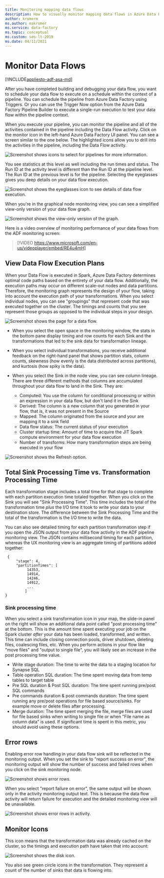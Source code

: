 ```yaml
---
title: Monitoring mapping data flows
description: How to visually monitor mapping data flows in Azure Data Factory
author: kromerm
ms.author: makromer
ms.service: data-factory
ms.topic: conceptual
ms.custom: seo-lt-2019
ms.date: 04/11/2021
---
```


# Monitor Data Flows

[!INCLUDE[appliesto-adf-asa-md](includes/appliesto-adf-asa-md.md)]

After you have completed building and debugging your data flow, you want to schedule your data flow to execute on a schedule within the context of a pipeline. You can schedule the pipeline from Azure Data Factory using Triggers. Or you can use the Trigger Now option from the Azure Data Factory Pipeline Builder to execute a single-run execution to test your data flow within the pipeline context.

When you execute your pipeline, you can monitor the pipeline and all of the activities contained in the pipeline including the Data Flow activity. Click on the monitor icon in the left-hand Azure Data Factory UI panel. You can see a screen similar to the one below. The highlighted icons allow you to drill into the activities in the pipeline, including the Data Flow activity.

![Screenshot shows icons to select for pipelines for more information.](media/data-flow/mon001.png "Data Flow Monitoring")

You see statistics at this level as well including the run times and status. The Run ID at the activity level is different than the Run ID at the pipeline level. The Run ID at the previous level is for the pipeline. Selecting the eyeglasses gives you deep details on your data flow execution.

![Screenshot shows the eyeglasses icon to see details of data flow execution.](media/data-flow/monitoring-details.png "Data Flow Monitoring")

When you're in the graphical node monitoring view, you can see a simplified view-only version of your data flow graph.

![Screenshot shows the view-only version of the graph.](media/data-flow/mon003.png "Data Flow Monitoring")

Here is a video overview of monitoring performance of your data flows from the ADF monitoring screen:

> [!VIDEO https://www.microsoft.com/en-us/videoplayer/embed/RE4u4mH]

## View Data Flow Execution Plans

When your Data Flow is executed in Spark, Azure Data Factory determines optimal code paths based on the entirety of your data flow. Additionally, the execution paths may occur on different scale-out nodes and data partitions. Therefore, the monitoring graph represents the design of your flow, taking into account the execution path of your transformations. When you select individual nodes, you can see "groupings" that represent code that was executed together on the cluster. The timings and counts that you see represent those groups as opposed to the individual steps in your design.

![Screenshot shows the page for a data flow.](media/data-flow/mon004.png "Data Flow Monitoring")

* When you select the open space in the monitoring window, the stats in the bottom pane display timing and row counts for each Sink and the transformations that led to the sink data for transformation lineage.

* When you select individual transformations, you receive additional feedback on the right-hand panel that shows partition stats, column counts, skewness (how evenly is the data distributed across partitions), and kurtosis (how spiky is the data).

* When you select the Sink in the node view, you can see column lineage. There are three different methods that columns are accumulated throughout your data flow to land in the Sink. They are:

  * Computed: You use the column for conditional processing or within an expression in your data flow, but don't land it in the Sink
  * Derived: The column is a new column that you generated in your flow, that is, it was not present in the Source
  * Mapped: The column originated from the source and your are mapping it to a sink field
  * Data flow status: The current status of your execution
  * Cluster startup time: Amount of time to acquire the JIT Spark compute environment for your data flow execution
  * Number of transforms: How many transformation steps are being executed in your flow
  
![Screenshot shows the Refresh option.](media/data-flow/monitornew.png "Data Flow Monitoring New")

## Total Sink Processing Time vs. Transformation Processing Time

Each transformation stage includes a total time for that stage to complete with each partition execution time totaled together. When you click on the Sink you will see "Sink Processing Time". This time includes the total of the transformation time *plus* the I/O time it took to write your data to your destination store. The difference between the Sink Processing Time and the total of the transformation is the I/O time to write the data.

You can also see detailed timing for each partition transformation step if you open the JSON output from your data flow activity in the ADF pipeline monitoring view. The JSON contains millisecond timing for each partition, whereas the UX monitoring view is an aggregate timing of partitions added together:

```
 {
     "stage": 4,
     "partitionTimes": [
          14353,
          14914,
          14246,
          14912,
          ...
         ]
}
```

### Sink processing time

When you select a sink transformation icon in your map, the slide-in panel on the right will show an additional data point called "post processing time" at the bottom. This is the amount time spent executing your job on the Spark cluster *after* your data has been loaded, transformed, and written. This time can include closing connection pools, driver shutdown, deleting files, coalescing files, etc. When you perform actions in your flow like "move files" and "output to single file", you will likely see an increase in the post processing time value.

* Write stage duration: The time to write the data to a staging location for Synapse SQL
* Table operation SQL duration: The time spent moving data from temp tables to target table
* Pre SQL duration & Post SQL duration: The time spent running pre/post SQL commands
* Pre commands duration & post commands duration: The time spent running any pre/post operations for file based source/sinks. For example move or delete files after processing.
* Merge duration: The time spent merging the file, merge files are used for file based sinks when writing to single file or when "File name as column data" is used. If significant time is spent in this metric, you should avoid using these options.
  
## Error rows

Enabling error row handling in your data flow sink will be reflected in the monitoring output. When you set the sink to "report success on error", the monitoring output will show the number of success and failed rows when you click on the sink monitoring node.

![Screenshot shows error rows.](media/data-flow/error-row-2.png "Error Row Monitoring Success")

When you select "report failure on error", the same output will be shown only in the activity monitoring output text. This is because the data flow activity will return failure for execution and the detailed monitoring view will be unavailable.

![Screenshot shows error rows in activity.](media/data-flow/error-rows-4.png "Error Row Monitoring Failure")

## Monitor Icons

This icon means that the transformation data was already cached on the cluster, so the timings and execution path have taken that into account:

![Screenshot shows the disk icon.](media/data-flow/mon005.png "Data Flow Monitoring")

You also see green circle icons in the transformation. They represent a count of the number of sinks that data is flowing into.
